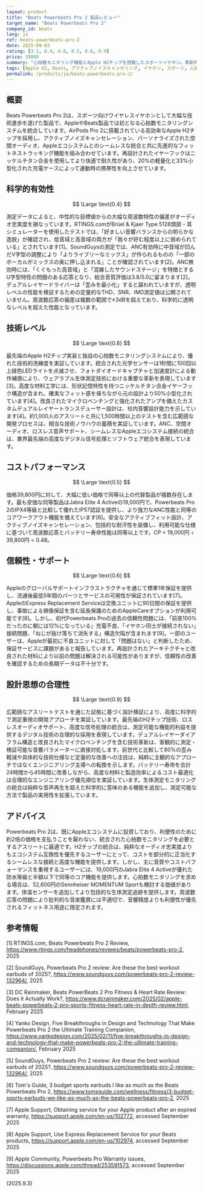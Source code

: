 ```yaml
---
layout: product
title: "Beats Powerbeats Pro 2 製品レビュー"
target_name: "Beats Powerbeats Pro 2"
company_id: beats
lang: ja
ref: beats-powerbeats-pro-2
date: 2025-09-03
rating: [3.2, 0.4, 0.8, 0.5, 0.6, 0.9]
price: 39800
summary: "心拍数モニタリング機能とApple H2チップを搭載したスポーツイヤホン。革新的な技術を導入しているものの、周波数特性に問題がありコストパフォーマンスは平均的。"
tags: [Apple H2, Beats, アクティブノイズキャンセリング, イヤホン, スポーツ, 心拍数モニター]
permalink: /products/ja/beats-powerbeats-pro-2/
---
```

## 概要

Beats Powerbeats Pro 2は、スポーツ向けワイヤレスイヤホンとして大幅な技術進歩を遂げた製品で、AppleやBeats製品では初となる心拍数モニタリングシステムを統合しています。AirPods Pro 2に搭載されている高効率なApple H2チップを採用し、アクティブノイズキャンセレーション、パーソナライズされた空間オーディオ、Appleエコシステムとのシームレスな統合と共に先進的なフィットネストラッキング機能を組み合わせています。再設計されたイヤーフックはニッケルチタン合金を使用してより快適で耐久性があり、20%の軽量化と33%小型化された充電ケースによって運動時の携帯性を向上させています。

## 科学的有効性

$$ \Large \text{0.4} $$

測定データによると、中性的な目標値からの大幅な周波数特性の偏差がオーディオ忠実度を損なっています。RTINGS.comがBrüel & Kjaer Type 5128頭部・耳シミュレーターを使用したテストでは、「好ましい音響バランスからの明らかな逸脱」が確認され、低音域と高音域の両方が「我々が好む程度以上に弱められている」とされています[1]。SoundGuysの測定では、ANC有効時に中音域が凹んだV字型の調整により「よりライブリーなミックス」が作られるものの「一部のボーカルがミックスの奥に押し込まれる」ことが確認されています[2]。ANC無効時には、「くぐもった高音域」と「混雑したサウンドステージ」を特徴とするU字型特性の問題のある応答となり、総合音質評価は3.8/5.0に留まります[2]。デュアルレイヤードライバーは「歪みを最小化」すると謳われていますが、透明レベルの性能を検証するための定量的なTHD、SNR、IMD測定値は公開されていません。周波数応答の偏差は複数の範囲で±3dBを超えており、科学的に透明なレベルを超えた性能となっています。

## 技術レベル

$$ \Large \text{0.8} $$

最先端のApple H2チップ実装と独自の心拍数モニタリングシステムにより、優れた技術的洗練度を実証しています。統合された光学センサーは1秒間に100回以上緑色LEDライトを点滅させ、フォトダイオードキャプチャと加速度計による動作補償により、ウェアラブル生体測定技術における重要な革新を表現しています[3]。高度な材料工学には、形状記憶特性を持つニッケルチタン合金イヤーフック構造が含まれ、確実なフィット感を保ちながら元の設計より50%小型化されています[4]。改良されたマイクロベンチングと強化されたアンプを備えたカスタムデュアルレイヤートランスデューサー設計は、社内音響設計能力を示しています[4]。約1,000人のアスリートと共に1,500時間以上のテストを含む広範囲な開発プロセスは、相当な技術ノウハウの蓄積を実証しています。ANC、空間オーディオ、ロスレス音声サポート、シームレスなAppleエコシステム接続の統合は、業界最先端の高度なデジタル信号処理とソフトウェア統合を表現しています。

## コストパフォーマンス

$$ \Large \text{0.5} $$

価格39,800円に対して、大幅に低い価格で同等以上の代替製品が複数存在します。最も安価な同等製品はJabra Elite 4 Activeの19,000円で、Powerbeats Pro 2のIPX4等級と比較して優れたIP57認証を提供し、より強力なANC性能と同等のコアワークアウト機能を備えています[6]。安全なアクティブフィット設計、アクティブノイズキャンセレーション、包括的な耐汗性を装備し、利用可能な仕様に基づいて周波数応答とバッテリー寿命性能は同等以上です。CP = 19,000円 ÷ 39,800円 = 0.48。

## 信頼性・サポート

$$ \Large \text{0.6} $$

Appleのグローバルサポートインフラストラクチャを通じて標準1年保証を提供し、流通後最低5年間のパーツとサービスの可用性が保証されています[7]。AppleのExpress Replacement Serviceは交換ユニットに90日間の保証を提供し、事故による損傷保証を含む延長保護のためのAppleCareオプションが利用可能です[8]。しかし、初代Powerbeats Proの過去の信頼性問題には、「前夜100%だったのに朝には12%になっている」充電不良、「イヤホン同士が接続されない」接続問題、「ねじが抜け落ちて消失する」構造欠陥が含まれます[9]。一部のユーザーは、Appleが最初に不良ユニットに対して「問題はない」と判断したため、保証サービスに課題があると報告しています。再設計されたアーキテクチャと改良された材料により以前の問題は解決される可能性がありますが、信頼性の改善を確認するための長期データは不十分です。

## 設計思想の合理性

$$ \Large \text{0.9} $$

広範囲なアスリートテストを通じた証拠に基づく設計検証により、高度に科学的で測定重視の開発アプローチを実証しています。最先端のH2チップ技術、ロスレスオーディオサポート、高度な信号処理の統合は、測定可能な機能的利益を提供するデジタル技術の合理的な採用を表現しています。デュアルレイヤーダイアフラム構造と改良されたマイクロベンチングを含む技術革新は、客観的に測定・検証可能な音響パラメーターに直接対処します。前世代と比較して80%の歪み軽減や具体的な技術仕様など定量的な改善への注目は、純粋に主観的なアプローチではなくエンジニアリング主導への転換を示します。バッテリー寿命を合計24時間から45時間に改善しながら、高度な材料と製造効率によるコスト最適化は合理的なエンジニアリング優先順位を実証しています。生体測定モニタリングの統合は純粋な音声再生を超えた科学的に意味のある機能を追加し、測定可能な方法で製品の実用性を拡張しています。

## アドバイス

Powerbeats Pro 2は、既にAppleエコシステムに投資しており、利便性のために約2倍の価格を支払うことを厭わない、統合された心拍数モニタリングを必要とするアスリートに最適です。H2チップの統合は、純粋なオーディオ忠実度よりもエコシステム互換性を優先するユーザーにとって、コストを部分的に正当化するシームレスな接続と高度な機能を提供します。しかし、主に音質やコストパフォーマンスを重視するユーザーには、19,000円のJabra Elite 4 Activeが優れた防水等級と半額以下で同等のコア機能を提供します。心拍数モニタリングを求める場合は、52,600円のSennheiser MOMENTUM Sportも検討する価値があります。体温センサーを追加してより包括的な生体測定追跡を提供します。周波数応答の問題により批判的な音楽鑑賞には不適切で、音響精度よりも利便性が優先されるフィットネス用途に限定されます。

## 参考情報

[1] RTINGS.com, Beats Powerbeats Pro 2 Review, https://www.rtings.com/headphones/reviews/beats/powerbeats-pro-2, 2025

[2] SoundGuys, Powerbeats Pro 2 review: Are these the best workout earbuds of 2025?, https://www.soundguys.com/powerbeats-pro-2-review-132964/, 2025

[3] DC Rainmaker, Beats PowerBeats 2 Pro Fitness & Heart Rate Review: Does it Actually Work?, https://www.dcrainmaker.com/2025/02/apple-beats-powerbeats-2-pro-sports-fitness-heart-rate-in-depth-review.html, February 2025

[4] Yanko Design, Five Breakthroughs in Design and Technology That Make Powerbeats Pro 2 the Ultimate Training Companion, https://www.yankodesign.com/2025/02/11/five-breakthroughs-in-design-and-technology-that-make-powerbeats-pro-2-the-ultimate-training-companion/, February 2025

[5] SoundGuys, Powerbeats Pro 2 review: Are these the best workout earbuds of 2025?, https://www.soundguys.com/powerbeats-pro-2-review-132964/, 2025

[6] Tom's Guide, 3 budget sports earbuds I like as much as the Beats Powerbeats Pro 2, https://www.tomsguide.com/wellness/fitness/3-budget-sports-earbuds-we-like-as-much-as-the-beats-powerbeats-pro-2, 2025

[7] Apple Support, Obtaining service for your Apple product after an expired warranty, https://support.apple.com/en-us/102772, accessed September 2025

[8] Apple Support, Use Express Replacement Service for your Beats products, https://support.apple.com/en-us/102974, accessed September 2025

[9] Apple Community, Powerbeats Pro Warranty issues, https://discussions.apple.com/thread/253591573, accessed September 2025

(2025.9.3)